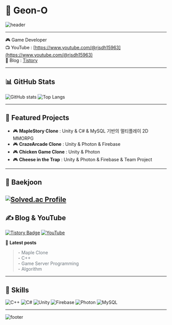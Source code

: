 # 👋 Geon-O

![header](https://capsule-render.vercel.app/api?type=waving&color=gradient&height=160&section=header&text=Geon-O%20🔥&fontSize=40&fontAlignY=35&fontColor=fff)

---

🎮 Game Developer  
📺 YouTube : [https://www.youtube.com/@rjsdh15963](https://www.youtube.com/@rjsdh15963)  
📝 Blog : [Tistory](https://rjsdh15963.tistory.com/)

---

## 📊 GitHub Stats

![GitHub stats](https://github-readme-stats.vercel.app/api?username=geonoda&show_icons=true&theme=tokyonight)
![Top Langs](https://github-readme-stats.vercel.app/api/top-langs/?username=geonoda&layout=compact&theme=tokyonight)

---

## 🚀 Featured Projects

- 🎮 **MapleStory Clone** : Unity & C# & MySQL 기반의 멀티플레이 2D MMORPG  
- 🎮 **CrazeArcade Clone** : Unity & Photon & Firebase  
- 🎮 **Chicken Game Clone** : Unity & Photon  
- 🎮 **Cheese in the Trap** : Unity & Photon & Firebase & Team Project  

---

## 🧠 Baekjoon

[![Solved.ac Profile](http://mazassumnida.wtf/api/v2/generate_badge?boj=rjsdh15963)](https://solved.ac/rjsdh15963)
---

## ✍️ Blog & YouTube

[![Tistory Badge](https://img.shields.io/badge/Tistory-000000?style=flat-square&logo=Tistory&logoColor=white)](https://rjsdh15963.tistory.com/)
[![YouTube](https://img.shields.io/badge/YouTube-FF0000?style=flat-square&logo=youtube&logoColor=white)](https://www.youtube.com/@rjsdh15963)

📰 **Latest posts**

<blockquote>
- <a href="https://rjsdh15963.tistory.com/category/UNITY/Maple" target="_blank" style="color:#6c757d; text-decoration:none;">Maple Clone</a><br>
- <a href="https://rjsdh15963.tistory.com/category/C%2B%2B" target="_blank" style="color:#6c757d; text-decoration:none;">C++</a><br>
- <a href="https://rjsdh15963.tistory.com/category/%EA%B2%8C%EC%9E%84%EC%84%9C%EB%B2%84%ED%94%84%EB%A1%9C%EA%B7%B8%EB%9E%98%EB%B0%8D" target="_blank" style="color:#6c757d; text-decoration:none;">Game Server Programming</a><br>
- <a href="https://rjsdh15963.tistory.com/category/%EB%B0%B1%EC%A4%80" target="_blank" style="color:#6c757d; text-decoration:none;">Algorithm</a>
</blockquote>

---

## 🧰 Skills

![C++](https://img.shields.io/badge/C++-00599C?style=flat&logo=cplusplus&logoColor=white)
![C#](https://img.shields.io/badge/C%23-239120?style=flat&logo=csharp&logoColor=white)
![Unity](https://img.shields.io/badge/Unity-000000?style=flat&logo=unity&logoColor=white)
![Firebase](https://img.shields.io/badge/Firebase-FFCA28?style=flat&logo=firebase&logoColor=black)
![Photon](https://img.shields.io/badge/Photon-3E8ACC?style=flat&logo=photon&logoColor=white)
![MySQL](https://img.shields.io/badge/MySQL-4479A1?style=flat&logo=mysql&logoColor=white)

---

![footer](https://capsule-render.vercel.app/api?type=waving&color=gradient&height=120&section=footer)
